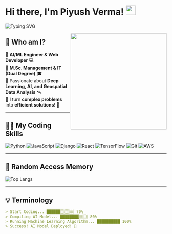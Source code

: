 # Hi there, I'm Piyush Verma! <img src="https://media.giphy.com/media/hvRJCLFzcasrR4ia7z/giphy.gif" width="30px">

![Typing SVG](https://readme-typing-svg.herokuapp.com?color=%23F7DF1E&size=25&center=true&vCenter=true&lines=AI+%7C+Machine+Learning+%7C+Geospatial+Data;Coding+is+My+Superpower!;Building+ML+Models+%7C+Full-Stack+Dev)

<img align="right" src="https://media.giphy.com/media/qgQUggAC3Pfv687qPC/giphy.gif" width="300"/>

## 🚀 **Who am I?**
🔹 **AI/ML Engineer & Web Developer** 💻  
🔹 **M.Sc. Management & IT (Dual Degree)** 🎓  
🔹 Passionate about **Deep Learning, AI, and Geospatial Data Analysis** 🛰️  
🔹 I turn **complex problems** into **efficient solutions**! 🚀  

---

## 👨‍💻 **My Coding Skills**
![Python](https://img.shields.io/badge/Python-3776AB?style=for-the-badge&logo=python&logoColor=white)
![JavaScript](https://img.shields.io/badge/JavaScript-F7DF1E?style=for-the-badge&logo=javascript&logoColor=black)
![Django](https://img.shields.io/badge/Django-092E20?style=for-the-badge&logo=django&logoColor=white)
![React](https://img.shields.io/badge/React-20232A?style=for-the-badge&logo=react&logoColor=61DAFB)
![TensorFlow](https://img.shields.io/badge/TensorFlow-FF6F00?style=for-the-badge&logo=tensorflow&logoColor=white)
![Git](https://img.shields.io/badge/Git-F05032?style=for-the-badge&logo=git&logoColor=white)
![AWS](https://img.shields.io/badge/AWS-232F3E?style=for-the-badge&logo=amazon-aws&logoColor=white)

---

## 🎯 **Random Access Memory**

![Top Langs](https://github-readme-stats.vercel.app/api/top-langs/?username=Piyush-IoS&layout=compact&theme=tokyonight)

---

## 💡 **Terminology**
```md
> Start Coding... ██████░░░░░░ 70% 
> Compiling AI Model... ████████░░░░ 80% 
> Running Machine Learning Algorithm... ██████████ 100%
> Success! AI Model Deployed! 🚀
